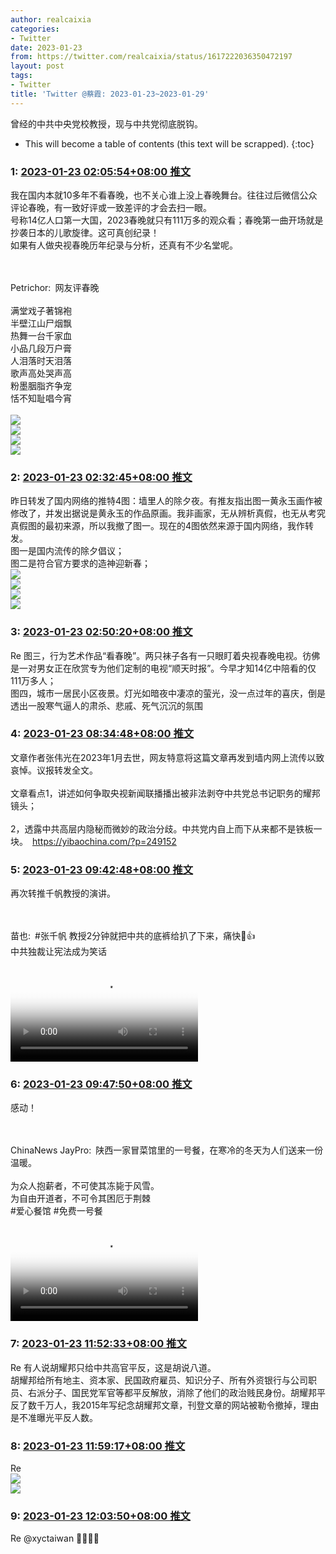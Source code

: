 ```yaml
---
author: realcaixia
categories:
- Twitter
date: 2023-01-23
from: https://twitter.com/realcaixia/status/1617222036350472197
layout: post
tags:
- Twitter
title: 'Twitter @蔡霞: 2023-01-23~2023-01-29'
---
```


曾经的中共中央党校教授，现与中共党彻底脱钩。 

* This will become a table of contents (this text will be scrapped).
{:toc}

### 1: [2023-01-23 02:05:54+08:00 推文](https://twitter.com/realcaixia/status/1617222036350472197)

我在国内本就10多年不看春晚，也不关心谁上没上春晚舞台。往往过后微信公众评论春晚，有一致好评或一致差评的才会去扫一眼。<br>号称14亿人口第一大国，2023春晚就只有111万多的观众看；春晚第一曲开场就是抄袭日本的儿歌旋律。这可真创纪录！<br>如果有人做央视春晚历年纪录与分析，还真有不少名堂呢。<div class="rsshub-quote"><br><br>Petrichor: 网友评春晚<br><br>满堂戏子著锦袍<br>半壁江山尸烟飘<br>热舞一台千家血<br>小品几段万户膏<br>人泪落时天泪落<br>歌声高处哭声高<br>粉墨胭脂齐争宠<br>恬不知耻唱今宵<br><br><img style="" src="https://pbs.twimg.com/media/FnFcXqjXwAIDbeU?format=jpg&amp;name=orig" referrerpolicy="no-referrer"><br><img style="" src="https://pbs.twimg.com/media/FnFcXqnWQAIxDcl?format=jpg&amp;name=orig" referrerpolicy="no-referrer"><br><img style="" src="https://pbs.twimg.com/media/FnFcXqjXwAETwYz?format=jpg&amp;name=orig" referrerpolicy="no-referrer"><br><img style="" src="https://pbs.twimg.com/media/FnFcXqhXgAA0EWL?format=jpg&amp;name=orig" referrerpolicy="no-referrer"></div>

### 2: [2023-01-23 02:32:45+08:00 推文](https://twitter.com/realcaixia/status/1617228793688764416)

昨日转发了国内网络的推特4图：墙里人的除夕夜。有推友指出图一黄永玉画作被修改了，并发出据说是黄永玉的作品原画。我非画家，无从辨析真假，也无从考究真假图的最初来源，所以我撤了图一。现在的4图依然来源于国内网络，我作转发。<br>图一是国内流传的除夕倡议；<br>图二是符合官方要求的造神迎新春；<br><img style="" src="https://pbs.twimg.com/media/FnGM_zNagAAhx8w?format=jpg&amp;name=orig" referrerpolicy="no-referrer"><br><img style="" src="https://pbs.twimg.com/media/FnGNAJBagAA39Xr?format=jpg&amp;name=orig" referrerpolicy="no-referrer"><br><img style="" src="https://pbs.twimg.com/media/FnGNAeMaUAAI_y-?format=jpg&amp;name=orig" referrerpolicy="no-referrer"><br><img style="" src="https://pbs.twimg.com/media/FnGNA1zaMAYy2Sk?format=jpg&amp;name=orig" referrerpolicy="no-referrer">

### 3: [2023-01-23 02:50:20+08:00 推文](https://twitter.com/realcaixia/status/1617233218029379584)

Re 图三，行为艺术作品“看春晚”。两只袜子各有一只眼盯着央视春晚电视。彷佛是一对男女正在欣赏专为他们定制的电视“顺天时报”。今早才知14亿中陪看的仅111万多人；<br>图四，城市一居民小区夜景。灯光如暗夜中凄凉的萤光，没一点过年的喜庆，倒是透出一股寒气逼人的肃杀、悲戚、死气沉沉的氛围

### 4: [2023-01-23 08:34:48+08:00 推文](https://twitter.com/realcaixia/status/1617319905593892866)

文章作者张伟光在2023年1月去世，网友特意将这篇文章再发到墙内网上流传以致哀悼。议报转发全文。<br><br>文章看点1，讲述如何争取央视新闻联播播出被非法剥夺中共党总书记职务的耀邦镜头；<br><br>2，透露中共高层内隐秘而微妙的政治分歧。中共党内自上而下从来都不是铁板一块。 <a href="https://yibaochina.com/?p=249152" target="_blank" rel="noopener noreferrer">https://yibaochina.com/?p=249152</a>

### 5: [2023-01-23 09:42:48+08:00 推文](https://twitter.com/realcaixia/status/1617337018542874627)

再次转推千帆教授的演讲。<div class="rsshub-quote"><br><br>苗也: #张千帆 教授2分钟就把中共的底裤给扒了下来，痛快👏👍<br>中共独裁让宪法成为笑话<br><br><video src="https://video.twimg.com/ext_tw_video/1615857977554239488/pu/vid/710x540/796janMAWyAcH0Kg.mp4?tag=12" controls="controls" poster="https://pbs.twimg.com/ext_tw_video_thumb/1615857977554239488/pu/img/OOKwILMH_ek7-kbA.jpg"></video></div>

### 6: [2023-01-23 09:47:50+08:00 推文](https://twitter.com/realcaixia/status/1617338286594314241)

感动！<div class="rsshub-quote"><br><br>ChinaNews JayPro: 陕西一家冒菜馆里的一号餐，在寒冷的冬天为人们送来一份温暖。<br><br>为众人抱薪者，不可使其冻毙于风雪。<br>为自由开道者，不可令其困厄于荆棘<br>#爱心餐馆 #免费一号餐<br><br><video src="https://video.twimg.com/ext_tw_video/1617079837063249922/pu/vid/1280x720/x4cbSCECN30W8Ess.mp4?tag=12" controls="controls" poster="https://pbs.twimg.com/ext_tw_video_thumb/1617079837063249922/pu/img/3LgyCO-96sbvSL6l.jpg"></video></div>

### 7: [2023-01-23 11:52:33+08:00 推文](https://twitter.com/realcaixia/status/1617369672021680129)

Re 有人说胡耀邦只给中共高官平反，这是胡说八道。<br>胡耀邦给所有地主、资本家、民国政府雇员、知识分子、所有外资银行与公司职员、右派分子、国民党军官等都平反解放，消除了他们的政治贱民身份。胡耀邦平反了数千万人，我2015年写纪念胡耀邦文章，刊登文章的网站被勒令撤掉，理由是不准曝光平反人数。

### 8: [2023-01-23 11:59:17+08:00 推文](https://twitter.com/realcaixia/status/1617371367300796417)

Re <br><img style="" src="https://pbs.twimg.com/media/FnIOrvgacAAOSBL?format=jpg&amp;name=orig" referrerpolicy="no-referrer"><br><img style="" src="https://pbs.twimg.com/media/FnIOruhaAAI2IAn?format=jpg&amp;name=orig" referrerpolicy="no-referrer">

### 9: [2023-01-23 12:03:50+08:00 推文](https://twitter.com/realcaixia/status/1617372512580702211)

Re @xyctaiwan 🌹🤝💗🙏

